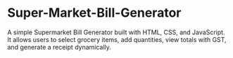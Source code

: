 # Super-Market-Bill-Generator
A simple Supermarket Bill Generator built with HTML, CSS, and JavaScript.   It allows users to select grocery items, add quantities, view totals with GST, and generate a receipt dynamically.  
